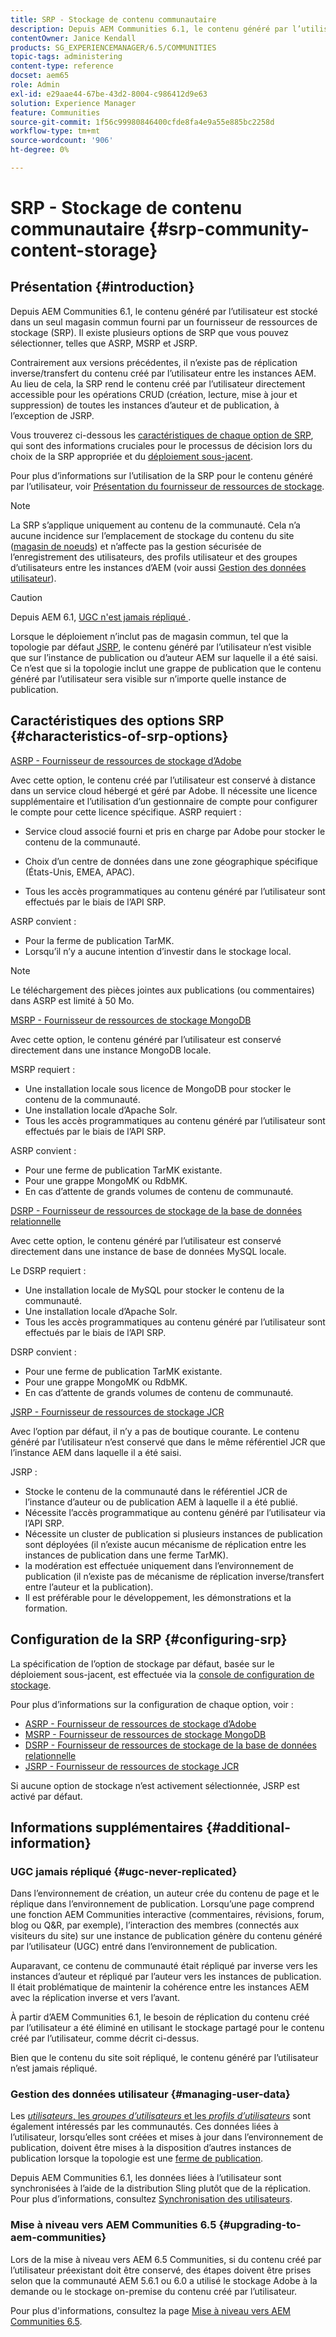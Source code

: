 ```yaml
---
title: SRP - Stockage de contenu communautaire
description: Depuis AEM Communities 6.1, le contenu généré par l’utilisateur est stocké dans un seul magasin commun fourni par un fournisseur de ressources de stockage (SRP).
contentOwner: Janice Kendall
products: SG_EXPERIENCEMANAGER/6.5/COMMUNITIES
topic-tags: administering
content-type: reference
docset: aem65
role: Admin
exl-id: e29aae44-67be-43d2-8004-c986412d9e63
solution: Experience Manager
feature: Communities
source-git-commit: 1f56c99980846400cfde8fa4e9a55e885bc2258d
workflow-type: tm+mt
source-wordcount: '906'
ht-degree: 0%

---
```


# SRP - Stockage de contenu communautaire {#srp-community-content-storage}

## Présentation {#introduction}

Depuis AEM Communities 6.1, le contenu généré par l’utilisateur est stocké dans un seul magasin commun fourni par un fournisseur de ressources de stockage (SRP). Il existe plusieurs options de SRP que vous pouvez sélectionner, telles que ASRP, MSRP et JSRP.

Contrairement aux versions précédentes, il n’existe pas de réplication inverse/transfert du contenu créé par l’utilisateur entre les instances AEM. Au lieu de cela, la SRP rend le contenu créé par l’utilisateur directement accessible pour les opérations CRUD (création, lecture, mise à jour et suppression) de toutes les instances d’auteur et de publication, à l’exception de JSRP.

Vous trouverez ci-dessous les [caractéristiques de chaque option de SRP](#characteristics-of-srp-options), qui sont des informations cruciales pour le processus de décision lors du choix de la SRP appropriée et du [déploiement sous-jacent](/help/communities/topologies.md).

Pour plus d’informations sur l’utilisation de la SRP pour le contenu généré par l’utilisateur, voir [Présentation du fournisseur de ressources de stockage](/help/communities/srp.md).

>[!NOTE]
>
>La SRP s’applique uniquement au contenu de la communauté. Cela n’a aucune incidence sur l’emplacement de stockage du contenu du site ([magasin de noeuds](/help/sites-deploying/data-store-config.md)) et n’affecte pas la gestion sécurisée de l’enregistrement des utilisateurs, des profils utilisateur et des groupes d’utilisateurs entre les instances d’AEM (voir aussi [Gestion des données utilisateur](#managing-user-data)).

>[!CAUTION]
>
>Depuis AEM 6.1, [UGC n&#39;est jamais répliqué ](#ugc-never-replicated).
>
>Lorsque le déploiement n’inclut pas de magasin commun, tel que la topologie par défaut [JSRP](/help/communities/topologies.md#jsrp), le contenu généré par l’utilisateur n’est visible que sur l’instance de publication ou d’auteur AEM sur laquelle il a été saisi. Ce n’est que si la topologie inclut une grappe de publication que le contenu généré par l’utilisateur sera visible sur n’importe quelle instance de publication.

## Caractéristiques des options SRP {#characteristics-of-srp-options}

[ASRP - Fournisseur de ressources de stockage d’Adobe](/help/communities/asrp.md)

Avec cette option, le contenu créé par l’utilisateur est conservé à distance dans un service cloud hébergé et géré par Adobe. Il nécessite une licence supplémentaire et l’utilisation d’un gestionnaire de compte pour configurer le compte pour cette licence spécifique. ASRP requiert :

* Service cloud associé fourni et pris en charge par Adobe pour stocker le contenu de la communauté.
* Choix d’un centre de données dans une zone géographique spécifique (États-Unis, EMEA, APAC).

* Tous les accès programmatiques au contenu généré par l’utilisateur sont effectués par le biais de l’API SRP.

ASRP convient :

* Pour la ferme de publication TarMK.
* Lorsqu’il n’y a aucune intention d’investir dans le stockage local.

>[!NOTE]
>
>Le téléchargement des pièces jointes aux publications (ou commentaires) dans ASRP est limité à 50 Mo.

[MSRP - Fournisseur de ressources de stockage MongoDB](/help/communities/msrp.md)

Avec cette option, le contenu généré par l’utilisateur est conservé directement dans une instance MongoDB locale.

MSRP requiert :

* Une installation locale sous licence de MongoDB pour stocker le contenu de la communauté.
* Une installation locale d’Apache Solr.
* Tous les accès programmatiques au contenu généré par l’utilisateur sont effectués par le biais de l’API SRP.

ASRP convient :

* Pour une ferme de publication TarMK existante.
* Pour une grappe MongoMK ou RdbMK.
* En cas d’attente de grands volumes de contenu de communauté.

[DSRP - Fournisseur de ressources de stockage de la base de données relationnelle](/help/communities/dsrp.md)

Avec cette option, le contenu généré par l’utilisateur est conservé directement dans une instance de base de données MySQL locale.

Le DSRP requiert :

* Une installation locale de MySQL pour stocker le contenu de la communauté.
* Une installation locale d’Apache Solr.
* Tous les accès programmatiques au contenu généré par l’utilisateur sont effectués par le biais de l’API SRP.

DSRP convient :

* Pour une ferme de publication TarMK existante.
* Pour une grappe MongoMK ou RdbMK.
* En cas d’attente de grands volumes de contenu de communauté.

[JSRP - Fournisseur de ressources de stockage JCR](/help/communities/jsrp.md)

Avec l’option par défaut, il n’y a pas de boutique courante. Le contenu généré par l’utilisateur n’est conservé que dans le même référentiel JCR que l’instance AEM dans laquelle il a été saisi.

JSRP :

* Stocke le contenu de la communauté dans le référentiel JCR de l’instance d’auteur ou de publication AEM à laquelle il a été publié.
* Nécessite l’accès programmatique au contenu généré par l’utilisateur via l’API SRP.
* Nécessite un cluster de publication si plusieurs instances de publication sont déployées (il n’existe aucun mécanisme de réplication entre les instances de publication dans une ferme TarMK).
* la modération est effectuée uniquement dans l’environnement de publication (il n’existe pas de mécanisme de réplication inverse/transfert entre l’auteur et la publication).
* Il est préférable pour le développement, les démonstrations et la formation.

## Configuration de la SRP {#configuring-srp}

La spécification de l’option de stockage par défaut, basée sur le déploiement sous-jacent, est effectuée via la [console de configuration de stockage](/help/communities/srp-config.md).

Pour plus d’informations sur la configuration de chaque option, voir :

* [ASRP - Fournisseur de ressources de stockage d’Adobe](/help/communities/asrp.md)
* [MSRP - Fournisseur de ressources de stockage MongoDB](/help/communities/msrp.md)
* [DSRP - Fournisseur de ressources de stockage de la base de données relationnelle](/help/communities/dsrp.md)
* [JSRP - Fournisseur de ressources de stockage JCR](/help/communities/jsrp.md)

Si aucune option de stockage n’est activement sélectionnée, JSRP est activé par défaut.

## Informations supplémentaires {#additional-information}

### UGC jamais répliqué {#ugc-never-replicated}

Dans l’environnement de création, un auteur crée du contenu de page et le réplique dans l’environnement de publication. Lorsqu’une page comprend une fonction AEM Communities interactive (commentaires, révisions, forum, blog ou Q&amp;R, par exemple), l’interaction des membres (connectés aux visiteurs du site) sur une instance de publication génère du contenu généré par l’utilisateur (UGC) entré dans l’environnement de publication.

Auparavant, ce contenu de communauté était répliqué par inverse vers les instances d’auteur et répliqué par l’auteur vers les instances de publication. Il était problématique de maintenir la cohérence entre les instances AEM avec la réplication inverse et vers l’avant.

À partir d’AEM Communities 6.1, le besoin de réplication du contenu créé par l’utilisateur a été éliminé en utilisant le stockage partagé pour le contenu créé par l’utilisateur, comme décrit ci-dessus.

Bien que le contenu du site soit répliqué, le contenu généré par l’utilisateur n’est jamais répliqué.

### Gestion des données utilisateur {#managing-user-data}

Les [*utilisateurs*, les *groupes d’utilisateurs* et les *profils d’utilisateurs*](/help/communities/users.md) sont également intéressés par les communautés. Ces données liées à l’utilisateur, lorsqu’elles sont créées et mises à jour dans l’environnement de publication, doivent être mises à la disposition d’autres instances de publication lorsque la topologie est une [ferme de publication](/help/sites-deploying/recommended-deploys.md#tarmk-farm).

Depuis AEM Communities 6.1, les données liées à l’utilisateur sont synchronisées à l’aide de la distribution Sling plutôt que de la réplication. Pour plus d’informations, consultez [Synchronisation des utilisateurs](/help/communities/sync.md).

### Mise à niveau vers AEM Communities 6.5 {#upgrading-to-aem-communities}

Lors de la mise à niveau vers AEM 6.5 Communities, si du contenu créé par l’utilisateur préexistant doit être conservé, des étapes doivent être prises selon que la communauté AEM 5.6.1 ou 6.0 a utilisé le stockage Adobe à la demande ou le stockage on-premise du contenu créé par l’utilisateur.

Pour plus d&#39;informations, consultez la page [Mise à niveau vers AEM Communities 6.5](/help/communities/upgrade.md).
